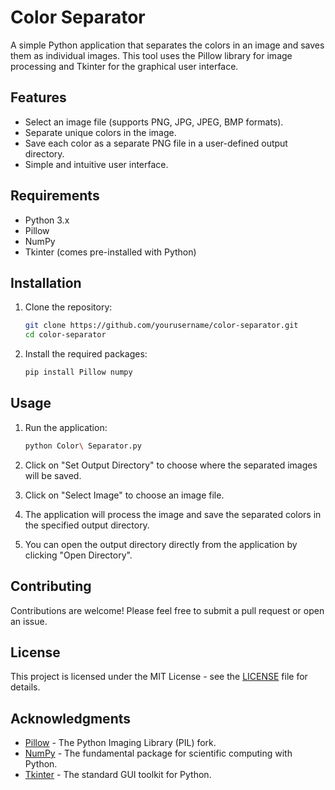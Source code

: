 # Color Separator

A simple Python application that separates the colors in an image and saves them as individual images. This tool uses the Pillow library for image processing and Tkinter for the graphical user interface.

## Features

- Select an image file (supports PNG, JPG, JPEG, BMP formats).
- Separate unique colors in the image.
- Save each color as a separate PNG file in a user-defined output directory.
- Simple and intuitive user interface.

## Requirements

- Python 3.x
- Pillow
- NumPy
- Tkinter (comes pre-installed with Python)

## Installation

1. Clone the repository:
   ```bash
   git clone https://github.com/yourusername/color-separator.git
   cd color-separator
   ```

2. Install the required packages:
   ```bash
   pip install Pillow numpy
   ```

## Usage

1. Run the application:
   ```bash
   python Color\ Separator.py
   ```

2. Click on "Set Output Directory" to choose where the separated images will be saved.

3. Click on "Select Image" to choose an image file.

4. The application will process the image and save the separated colors in the specified output directory.

5. You can open the output directory directly from the application by clicking "Open Directory".

## Contributing

Contributions are welcome! Please feel free to submit a pull request or open an issue.

## License

This project is licensed under the MIT License - see the [LICENSE](LICENSE) file for details.

## Acknowledgments

- [Pillow](https://python-pillow.org/) - The Python Imaging Library (PIL) fork.
- [NumPy](https://numpy.org/) - The fundamental package for scientific computing with Python.
- [Tkinter](https://docs.python.org/3/library/tkinter.html) - The standard GUI toolkit for Python.
